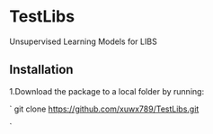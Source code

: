 # TestLibs

Unsupervised Learning Models for LIBS

## Installation

1.Download the package to a local folder by running:

`
 git clone https://github.com/xuwx789/TestLibs.git

`

